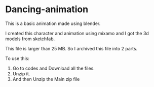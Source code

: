 # Dancing-animation

This is a basic animation made using blender. 

I created this character and animation using mixamo and I got the 3d models from sketchfab.

This file is larger than 25 MB. So I archived this file into 2 parts. 

To use this:

1. Go to codes and Download all the files.
2. Unzip it.
3. And then Unzip the Main zip file
